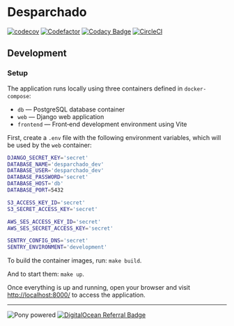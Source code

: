 # Desparchado

[![codecov](https://codecov.io/gh/cansadadeserfeliz/desparchado/branch/development/graph/badge.svg?token=JV4QDZM69Z)](https://codecov.io/gh/cansadadeserfeliz/desparchado)
[![Codefactor](https://www.codefactor.io/repository/github/cansadadeserfeliz/desparchado/badge?style=social)](https://www.codefactor.io/repository/github/cansadadeserfeliz/desparchado)
[![Codacy Badge](https://app.codacy.com/project/badge/Grade/feeb0eb96f654c0bbad5d0418bf70ce3)](https://app.codacy.com/gh/cansadadeserfeliz/desparchado/dashboard?utm_source=gh&utm_medium=referral&utm_content=&utm_campaign=Badge_grade)
[![CircleCI](https://dl.circleci.com/status-badge/img/circleci/NvxPLoiXoV6rkfeDDm6qpV/XwPU1X1KYXxadqaawbZEQD/tree/development.svg?style=shield)](https://dl.circleci.com/status-badge/redirect/circleci/NvxPLoiXoV6rkfeDDm6qpV/XwPU1X1KYXxadqaawbZEQD/tree/development)

## Development

### Setup

The application runs locally using three containers defined in `docker-compose`:

- `db` — PostgreSQL database container
- `web` — Django web application
- `frontend` — Front‑end development environment using Vite

First, create a `.env` file with the following environment variables, which will be used by the `web` container:

```bash
DJANGO_SECRET_KEY='secret'
DATABASE_NAME='desparchado_dev'
DATABASE_USER='desparchado_dev'
DATABASE_PASSWORD='secret'
DATABASE_HOST='db'
DATABASE_PORT=5432

S3_ACCESS_KEY_ID='secret'
S3_SECRET_ACCESS_KEY='secret'

AWS_SES_ACCESS_KEY_ID='secret'
AWS_SES_SECRET_ACCESS_KEY='secret'

SENTRY_CONFIG_DNS='secret'
SENTRY_ENVIRONMENT='development'
```

To build the container images, run: `make build`.

And to start them: `make up`.

Once everything is up and running, open your browser and visit [http://localhost:8000/](http://localhost:8000/) to access the application.

---

![Pony powered](http://media.djangopony.com/img/small/badge.png)
[![DigitalOcean Referral Badge](https://web-platforms.sfo2.cdn.digitaloceanspaces.com/WWW/Badge%201.svg)](https://www.digitalocean.com/?refcode=442bff99d207&utm_campaign=Referral_Invite&utm_medium=Referral_Program&utm_source=badge)
